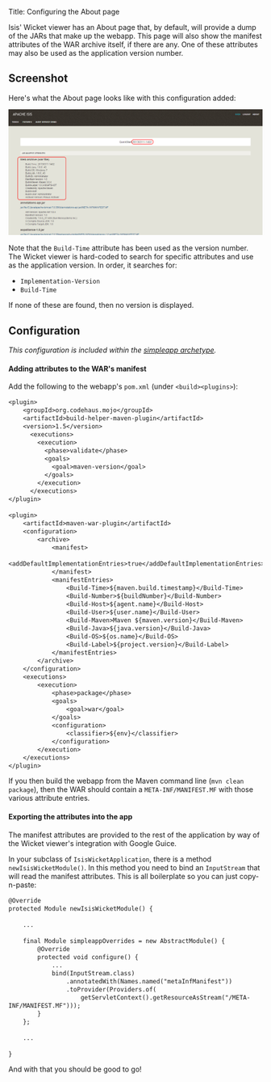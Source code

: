 Title: Configuring the About page

[//]: # (content copied to _user-guide_xxx)

Isis' Wicket viewer has an About page that, by default, will provide a dump of the JARs that make up the webapp.  This page will also show the manifest attributes of the WAR archive itself, if there are any.  One of these attributes may also be used as the application version number.

## Screenshot

Here's what the About page looks like with this configuration added:

<img src="images/about-page.png" width="800"></img>

Note that the `Build-Time` attribute has been used as the version number.  The Wicket viewer is hard-coded to search for specific attributes and use as the application version.  In order, it searches for:

* `Implementation-Version`
* `Build-Time`

If none of these are found, then no version is displayed.

## Configuration

_This configuration is included within the [simpleapp archetype](../../../intro/getting-started/simpleapp-archetype.html)._

#### Adding attributes to the WAR's manifest

Add the following to the webapp's `pom.xml` (under `<build><plugins>`):

    <plugin>
        <groupId>org.codehaus.mojo</groupId>
        <artifactId>build-helper-maven-plugin</artifactId>
        <version>1.5</version>
          <executions>
            <execution>
              <phase>validate</phase>
              <goals>
                <goal>maven-version</goal>
              </goals>
            </execution>
          </executions>
    </plugin>

    <plugin>
        <artifactId>maven-war-plugin</artifactId>
        <configuration>
            <archive>
                <manifest>
                    <addDefaultImplementationEntries>true</addDefaultImplementationEntries>
                </manifest>
                <manifestEntries>
                    <Build-Time>${maven.build.timestamp}</Build-Time>
                    <Build-Number>${buildNumber}</Build-Number>
                    <Build-Host>${agent.name}</Build-Host>
                    <Build-User>${user.name}</Build-User>
                    <Build-Maven>Maven ${maven.version}</Build-Maven>
                    <Build-Java>${java.version}</Build-Java>
                    <Build-OS>${os.name}</Build-OS>
                    <Build-Label>${project.version}</Build-Label>
                </manifestEntries>
            </archive>
        </configuration>
        <executions>
            <execution>
                <phase>package</phase>
                <goals>
                    <goal>war</goal>
                </goals>
                <configuration>
                    <classifier>${env}</classifier>
                </configuration>
            </execution>
        </executions>
    </plugin>

If you then build the webapp from the Maven command line (`mvn clean package`), then the WAR should contain a `META-INF/MANIFEST.MF` with those various attribute entries.

#### Exporting the attributes into the app

The manifest attributes are provided to the rest of the application by way of the Wicket viewer's integration with Google Guice.

In your subclass of `IsisWicketApplication`, there is a method `newIsisWicketModule()`.  In this method you need to bind an `InputStream` that will read the manifest attributes.  This is all boilerplate so you can just copy-n-paste:

    @Override
    protected Module newIsisWicketModule() {

        ...

        final Module simpleappOverrides = new AbstractModule() {
            @Override
            protected void configure() {
                ...
                bind(InputStream.class)
                    .annotatedWith(Names.named("metaInfManifest"))
                    .toProvider(Providers.of(
                        getServletContext().getResourceAsStream("/META-INF/MANIFEST.MF")));
            }
        };

        ...

    }

And with that you should be good to go!
